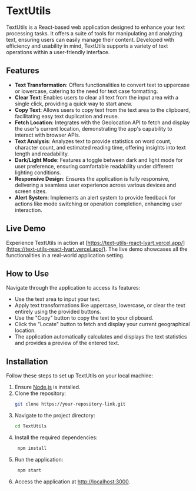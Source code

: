 # TextUtils

TextUtils is a React-based web application designed to enhance your text processing tasks. It offers a suite of tools for manipulating and analyzing text, ensuring users can easily manage their content. Developed with efficiency and usability in mind, TextUtils supports a variety of text operations within a user-friendly interface.

## Features

- **Text Transformation**: Offers functionalities to convert text to uppercase or lowercase, catering to the need for text case formatting.
- **Clear Text**: Enables users to clear all text from the input area with a single click, providing a quick way to start anew.
- **Copy Text**: Allows users to copy text from the text area to the clipboard, facilitating easy text duplication and reuse.
- **Fetch Location**: Integrates with the Geolocation API to fetch and display the user's current location, demonstrating the app's capability to interact with browser APIs.
- **Text Analysis**: Analyzes text to provide statistics on word count, character count, and estimated reading time, offering insights into text length and readability.
- **Dark/Light Mode**: Features a toggle between dark and light mode for user preference, ensuring comfortable readability under different lighting conditions.
- **Responsive Design**: Ensures the application is fully responsive, delivering a seamless user experience across various devices and screen sizes.
- **Alert System**: Implements an alert system to provide feedback for actions like mode switching or operation completion, enhancing user interaction.

## Live Demo

Experience TextUtils in action at [https://text-utils-react-lyart.vercel.app/](https://text-utils-react-lyart.vercel.app/). The live demo showcases all the functionalities in a real-world application setting.

## How to Use

Navigate through the application to access its features:
- Use the text area to input your text.
- Apply text transformations like uppercase, lowercase, or clear the text entirely using the provided buttons.
- Use the "Copy" button to copy the text to your clipboard.
- Click the "Locate" button to fetch and display your current geographical location.
- The application automatically calculates and displays the text statistics and provides a preview of the entered text.

## Installation

Follow these steps to set up TextUtils on your local machine:

1. Ensure [Node.js](https://nodejs.org/) is installed.
2. Clone the repository:
   ```bash
   git clone https://your-repository-link.git
   ```
3. Navigate to the project directory:
   ```bash
   cd TextUtils
   ```
4. Install the required dependencies:
   ```bash
    npm install
    ```
5. Run the application:
   ```bash
    npm start
    ```
6. Access the application at [http://localhost:3000](http://localhost:3000).